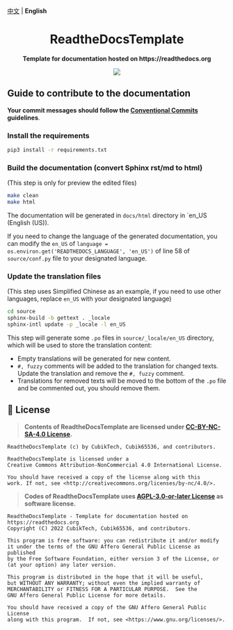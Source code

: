 [中文](README.md) | **English**

<h1 align="center">ReadtheDocsTemplate</h1>

<p align="center"> 
  <b>Template for documentation hosted on https://readthedocs.org</b>
</p>

<p align="center">
  <a href="LICENSE">
    <img src="https://img.shields.io/badge/License-CC--BY--NC--SA--4.0-important?style=for-the-badge" />
  </a>
</p>

## Guide to contribute to the documentation

**Your commit messages should follow the [Conventional Commits](https://www.conventionalcommits.org/en/v1.0.0/) guidelines**.

### Install the requirements

``` bash
pip3 install -r requirements.txt
```

### Build the documentation (convert Sphinx rst/md to html)

(This step is only for preview the edited files)

``` bash
make clean
make html
```

The documentation will be generated in `docs/html` directory in `en_US (English (US)).

If you need to change the language of the generated documentation, you can modify the `en_US` of `language = os.environ.get('READTHEDOCS_LANGUAGE', 'en_US')` of line 58 of `source/conf.py` file to your designated language.

### Update the translation files

(This step uses Simplified Chinese as an example, if you need to use other languages, replace `en_US` with your designated language)

``` bash
cd source
sphinx-build -b gettext . _locale
sphinx-intl update -p _locale -l en_US
```

This step will generate some `.po` files in `source/_locale/en_US` directory, which will be used to store the translation content:

- Empty translations will be generated for new content.
- `#, fuzzy` comments will be added to the translation for changed texts. Update the translation and remove the `#, fuzzy` comment.
- Translations for removed texts will be moved to the bottom of the `.po` file and be commented out, you should remove them.

## 📜 License

> **Contents of ReadtheDocsTemplate are licensed under [CC-BY-NC-SA-4.0 License](LICENSE).**

``` text
ReadtheDocsTemplate (c) by CubikTech, Cubik65536, and contributors.

ReadtheDocsTemplate is licensed under a
Creative Commons Attribution-NonCommercial 4.0 International License.

You should have received a copy of the license along with this
work. If not, see <http://creativecommons.org/licenses/by-nc/4.0/>.
```

> **Codes of ReadtheDocsTemplate uses [AGPL-3.0-or-later License](LICENSE.CODE) as software license.**

``` text
ReadtheDocsTemplate - Template for documentation hosted on https://readthedocs.org
Copyright (C) 2022 CubikTech, Cubik65536, and contributors.

This program is free software: you can redistribute it and/or modify
it under the terms of the GNU Affero General Public License as published
by the Free Software Foundation, either version 3 of the License, or
(at your option) any later version.

This program is distributed in the hope that it will be useful,
but WITHOUT ANY WARRANTY; without even the implied warranty of
MERCHANTABILITY or FITNESS FOR A PARTICULAR PURPOSE.  See the
GNU Affero General Public License for more details.

You should have received a copy of the GNU Affero General Public License
along with this program.  If not, see <https://www.gnu.org/licenses/>.
```
